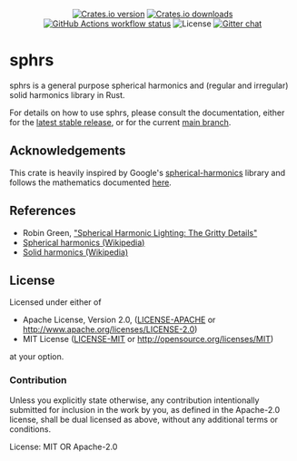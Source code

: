 <p align="center">
  <a href="https://crates.io/crates/sphrs"
    ><img
      src="https://img.shields.io/crates/v/sphrs?style=flat-square"
      alt="Crates.io version"
  /></a>
  <a href="https://crates.io/crates/sphrs"
    ><img
      src="https://img.shields.io/crates/d/sphrs?style=flat-square"
      alt="Crates.io downloads"
  /></a>
  <a href="https://github.com/argmin-rs/sphrs/actions"
    ><img
      src="https://img.shields.io/github/actions/workflow/status/argmin-rs/sphrs/ci.yml?branch=main&label=sphrs CI&style=flat-square"
      alt="GitHub Actions workflow status"
  /></a>
  <img
    src="https://img.shields.io/crates/l/sphrs?style=flat-square"
    alt="License"
  />
  <a href="https://gitter.im/argmin-rs/community"
    ><img
      src="https://img.shields.io/gitter/room/argmin-rs/argmin?style=flat-square"
      alt="Gitter chat"
  /></a>
</p>


# sphrs

sphrs is a general purpose spherical harmonics and (regular and irregular) solid harmonics library in Rust.

For details on how to use sphrs, please consult the documentation, either for the
[latest stable release](https://docs.rs/sphrs/latest/sphrs),
or for the current 
[main branch](https://argmin-rs.github.io/sphrs/sphrs/).

## Acknowledgements

This crate is heavily inspired by Google's
[spherical-harmonics](https://github.com/google/spherical-harmonics) library and follows the
mathematics documented
[here](http://silviojemma.com/public/papers/lighting/spherical-harmonic-lighting.pdf).

## References

* Robin Green, ["Spherical Harmonic Lighting: The Gritty Details"](http://silviojemma.com/public/papers/lighting/spherical-harmonic-lighting.pdf)
* [Spherical harmonics (Wikipedia)](https://en.wikipedia.org/wiki/Spherical_harmonics)
* [Solid harmonics (Wikipedia)](https://en.wikipedia.org/wiki/Spherical_harmonics)

## License

Licensed under either of

  * Apache License, Version 2.0,
    ([LICENSE-APACHE](https://github.com/argmin-rs/argmin/blob/main/LICENSE-APACHE) or
    http://www.apache.org/licenses/LICENSE-2.0)
  * MIT License ([LICENSE-MIT](https://github.com/argmin-rs/argmin/blob/main/LICENSE-MIT) or
    http://opensource.org/licenses/MIT)

at your option.


### Contribution

Unless you explicitly state otherwise, any contribution intentionally submitted for inclusion
in the work by you, as defined in the Apache-2.0 license, shall be dual licensed as above,
without any additional terms or conditions.

License: MIT OR Apache-2.0
